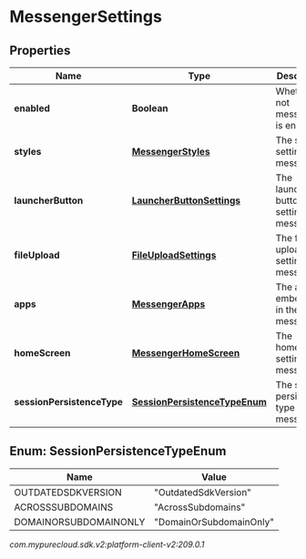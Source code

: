 # MessengerSettings


## Properties

| Name | Type | Description | Notes |
| ------------ | ------------- | ------------- | ------------- |
| **enabled** | **Boolean** | Whether or not messenger is enabled |  [optional] |
| **styles** | [**MessengerStyles**](MessengerStyles) | The style settings for messenger |  [optional] |
| **launcherButton** | [**LauncherButtonSettings**](LauncherButtonSettings) | The launcher button settings for messenger |  [optional] |
| **fileUpload** | [**FileUploadSettings**](FileUploadSettings) | The file upload settings for messenger |  [optional] |
| **apps** | [**MessengerApps**](MessengerApps) | The apps embedded in the messenger |  [optional] |
| **homeScreen** | [**MessengerHomeScreen**](MessengerHomeScreen) | The homescreen settings for messenger |  [optional] |
| **sessionPersistenceType** | [**SessionPersistenceTypeEnum**](#Enum--SessionPersistenceTypeEnum) | The session persistence type for messenger |  [optional] |


## Enum: SessionPersistenceTypeEnum

| Name | Value |
| ---- | ----- |
| OUTDATEDSDKVERSION | &quot;OutdatedSdkVersion&quot; | 
| ACROSSSUBDOMAINS | &quot;AcrossSubdomains&quot; | 
| DOMAINORSUBDOMAINONLY | &quot;DomainOrSubdomainOnly&quot; | 




_com.mypurecloud.sdk.v2:platform-client-v2:209.0.1_

